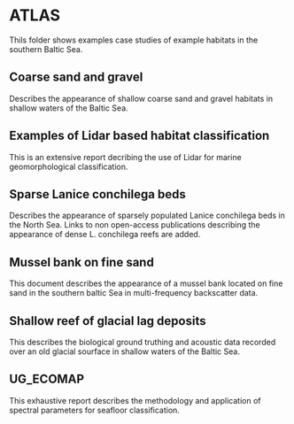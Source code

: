 # ATLAS

Thils folder shows examples case studies of example habitats in the southern Baltic Sea.

## Coarse sand and gravel 
Describes the appearance of shallow coarse sand and gravel habitats in shallow waters of the Baltic Sea. 

## Examples of Lidar based habitat classification
This is an extensive report decribing the use of Lidar for marine geomorphological classification. 

## Sparse Lanice conchilega beds
Describes the appearance of sparsely populated Lanice conchilega beds in the North Sea. Links to non open-access publications describing the appearance of dense L. conchilega reefs are added. 

## Mussel bank on fine sand
This document describes the appearance of a mussel bank located on fine sand in the southern baltic Sea in multi-frequency backscatter data. 

## Shallow reef of glacial lag deposits
This describes the biological ground truthing and acoustic data recorded over an old glacial sourface in shallow waters of the Baltic Sea. 

## UG_ECOMAP
This exhaustive report describes the methodology and application of spectral parameters for seafloor classification. 
